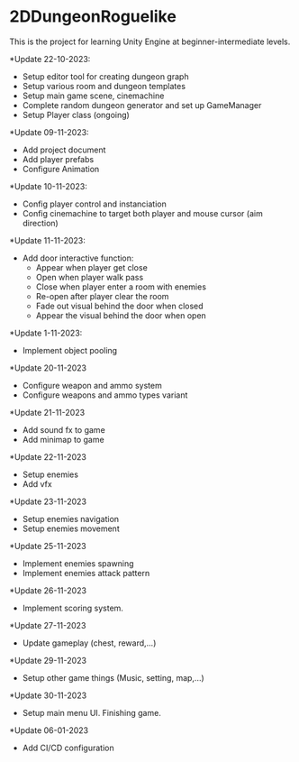 # 2DDungeonRoguelike
This is the project for learning Unity Engine at beginner-intermediate levels.

*Update 22-10-2023:
- Setup editor tool for creating dungeon graph
- Setup various room and dungeon templates
- Setup main game scene, cinemachine
- Complete random dungeon generator and set up GameManager
- Setup Player class (ongoing)

*Update 09-11-2023:
- Add project document
- Add player prefabs
- Configure Animation

*Update 10-11-2023:
- Config player control and instanciation
- Config cinemachine to target both player and mouse cursor (aim direction)

*Update 11-11-2023:
- Add door interactive function:
  + Appear when player get close
  + Open when player walk pass
  + Close when player enter a room with enemies
  + Re-open after player clear the room
  + Fade out visual behind the door when closed
  + Appear the visual behind the door when open

*Update 1-11-2023:
- Implement object pooling

*Update 20-11-2023
- Configure weapon and ammo system
- Configure weapons and ammo types variant

*Update 21-11-2023
- Add sound fx to game
- Add minimap to game

*Update 22-11-2023
- Setup enemies
- Add vfx

*Update 23-11-2023
- Setup enemies navigation
- Setup enemies movement

*Update  25-11-2023
- Implement enemies spawning
- Implement enemies attack pattern

*Update 26-11-2023
- Implement scoring system.

*Update 27-11-2023
- Update gameplay (chest, reward,...)

*Update  29-11-2023
- Setup other game things (Music, setting, map,...)

*Update 30-11-2023
- Setup main menu UI. Finishing game.

*Update 06-01-2023
- Add CI/CD configuration